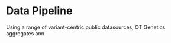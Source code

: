 # Data Pipeline

Using a range of variant-centric public datasources, OT Genetics aggregates ann



